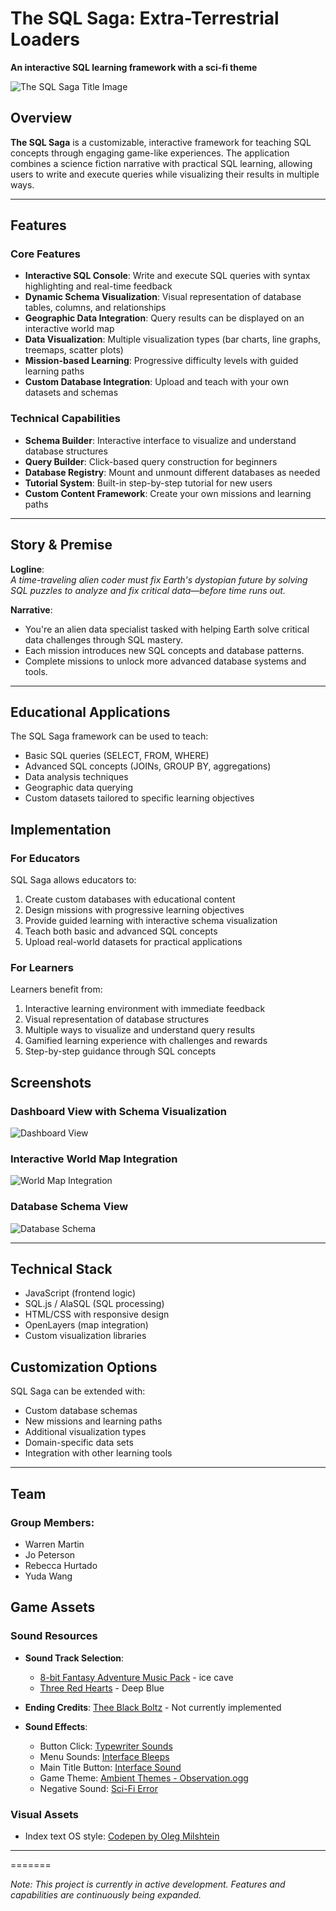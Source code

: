 
# The SQL Saga: Extra-Terrestrial Loaders

**An interactive SQL learning framework with a sci-fi theme**

![The SQL Saga Title Image](/Alpha_Test/images/THE_SQL_SAGA.png)

## Overview

**The SQL Saga** is a customizable, interactive framework for teaching SQL concepts through engaging game-like experiences. The application combines a science fiction narrative with practical SQL learning, allowing users to write and execute queries while visualizing their results in multiple ways.

---

## Features

### Core Features
- **Interactive SQL Console**: Write and execute SQL queries with syntax highlighting and real-time feedback
- **Dynamic Schema Visualization**: Visual representation of database tables, columns, and relationships
- **Geographic Data Integration**: Query results can be displayed on an interactive world map
- **Data Visualization**: Multiple visualization types (bar charts, line graphs, treemaps, scatter plots)
- **Mission-based Learning**: Progressive difficulty levels with guided learning paths
- **Custom Database Integration**: Upload and teach with your own datasets and schemas

### Technical Capabilities
- **Schema Builder**: Interactive interface to visualize and understand database structures
- **Query Builder**: Click-based query construction for beginners
- **Database Registry**: Mount and unmount different databases as needed
- **Tutorial System**: Built-in step-by-step tutorial for new users
- **Custom Content Framework**: Create your own missions and learning paths

---

## Story & Premise  
**Logline**:  
*A time-traveling alien coder must fix Earth's dystopian future by solving SQL puzzles to analyze and fix critical data—before time runs out.*  

**Narrative**:  
- You're an alien data specialist tasked with helping Earth solve critical data challenges through SQL mastery.
- Each mission introduces new SQL concepts and database patterns.
- Complete missions to unlock more advanced database systems and tools.

---

## Educational Applications

The SQL Saga framework can be used to teach:
- Basic SQL queries (SELECT, FROM, WHERE)
- Advanced SQL concepts (JOINs, GROUP BY, aggregations)
- Data analysis techniques
- Geographic data querying
- Custom datasets tailored to specific learning objectives

## Implementation

### For Educators
SQL Saga allows educators to:
1. Create custom databases with educational content
2. Design missions with progressive learning objectives
3. Provide guided learning with interactive schema visualization
4. Teach both basic and advanced SQL concepts
5. Upload real-world datasets for practical applications

### For Learners
Learners benefit from:
1. Interactive learning environment with immediate feedback
2. Visual representation of database structures
3. Multiple ways to visualize and understand query results
4. Gamified learning experience with challenges and rewards
5. Step-by-step guidance through SQL concepts

## Screenshots

### Dashboard View with Schema Visualization
![Dashboard View](/Alpha_Test/images/TSS_Dashboard.webp)

### Interactive World Map Integration
![World Map Integration](/Alpha_Test/images/TSS_Map.webp)

### Database Schema View
![Database Schema](/Alpha_Test/images/TSS_Schema.webp)

---

## Technical Stack

- JavaScript (frontend logic)
- SQL.js / AlaSQL (SQL processing)
- HTML/CSS with responsive design
- OpenLayers (map integration)
- Custom visualization libraries

## Customization Options

SQL Saga can be extended with:
- Custom database schemas
- New missions and learning paths
- Additional visualization types
- Domain-specific data sets
- Integration with other learning tools

---

## Team

### Group Members:
- Warren Martin
- Jo Peterson
- Rebecca Hurtado
- Yuda Wang

## Game Assets

### Sound Resources
- **Sound Track Selection**: 
  - [8-bit Fantasy Adventure Music Pack](https://xdeviruchi.itch.io/8-bit-fantasy-adventure-music-pack) - ice cave
  - [Three Red Hearts](https://tallbeard.itch.io/three-red-hearts-prepare-to-dev) - Deep Blue

- **Ending Credits**: [Thee Black Boltz](https://tundeadebimpe.bandcamp.com/album/thee-black-boltz) - Not currently implemented

- **Sound Effects**:
  - Button Click: [Typewriter Sounds](https://mixkit.co/free-sound-effects/typewriter/)
  - Menu Sounds: [Interface Bleeps](https://bleeoop.itch.io/interface-bleeps)
  - Main Title Button: [Interface Sound](https://www.soundgator.com/product/1256-interface-sound-01-sound-effect/)
  - Game Theme: [Ambient Themes - Observation.ogg](https://robotmeadows.itch.io/ambient-themes)
  - Negative Sound: [Sci-Fi Error](https://mixkit.co/free-sound-effects/sci-fi/)

### Visual Assets
- Index text OS style: [Codepen by Oleg Milshtein](https://codepen.io/olegmilshtein/pen/jrWrqV)

---
=======


*Note: This project is currently in active development. Features and capabilities are continuously being expanded.*

